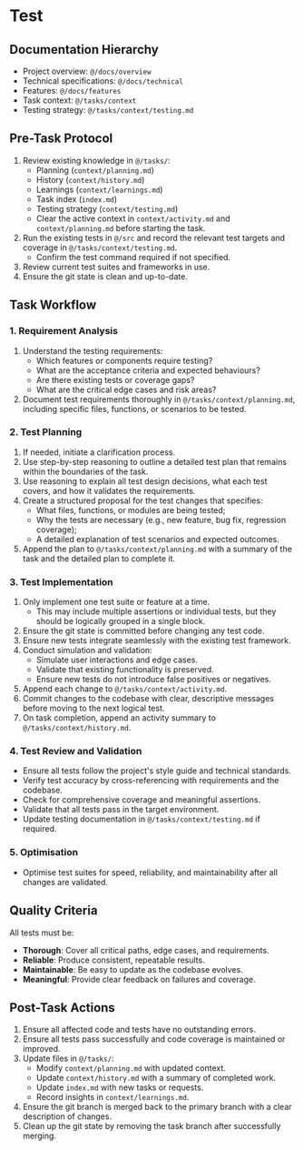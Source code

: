 # Test

## Documentation Hierarchy

- Project overview: `@/docs/overview`
- Technical specifications: `@/docs/technical`
- Features: `@/docs/features`
- Task context: `@/tasks/context`
- Testing strategy: `@/tasks/context/testing.md`

## Pre-Task Protocol

1. Review existing knowledge in `@/tasks/`:
   - Planning (`context/planning.md`)
   - History (`context/history.md`)
   - Learnings (`context/learnings.md`)
   - Task index (`index.md`)
   - Testing strategy (`context/testing.md`)
   - Clear the active context in `context/activity.md` and `context/planning.md` before starting the task.
2. Run the existing tests in `@/src` and record the relevant test targets and coverage in `@/tasks/context/testing.md`.
   - Confirm the test command required if not specified.
3. Review current test suites and frameworks in use.
4. Ensure the git state is clean and up-to-date.

## Task Workflow

### 1. Requirement Analysis

1. Understand the testing requirements:
   - Which features or components require testing?
   - What are the acceptance criteria and expected behaviours?
   - Are there existing tests or coverage gaps?
   - What are the critical edge cases and risk areas?
2. Document test requirements thoroughly in `@/tasks/context/planning.md`, including specific files, functions, or scenarios to be tested.

### 2. Test Planning

1. If needed, initiate a clarification process.
2. Use step-by-step reasoning to outline a detailed test plan that remains within the boundaries of the task.
3. Use reasoning to explain all test design decisions, what each test covers, and how it validates the requirements.
4. Create a structured proposal for the test changes that specifies:
   - What files, functions, or modules are being tested;
   - Why the tests are necessary (e.g., new feature, bug fix, regression coverage);
   - A detailed explanation of test scenarios and expected outcomes.
5. Append the plan to `@/tasks/context/planning.md` with a summary of the task and the detailed plan to complete it.

### 3. Test Implementation

1. Only implement one test suite or feature at a time.
   - This may include multiple assertions or individual tests, but they should be logically grouped in a single block.
2. Ensure the git state is committed before changing any test code.
3. Ensure new tests integrate seamlessly with the existing test framework.
4. Conduct simulation and validation:
   - Simulate user interactions and edge cases.
   - Validate that existing functionality is preserved.
   - Ensure new tests do not introduce false positives or negatives.
5. Append each change to `@/tasks/context/activity.md`.
6. Commit changes to the codebase with clear, descriptive messages before moving to the next logical test.
7. On task completion, append an activity summary to `@/tasks/context/history.md`.

### 4. Test Review and Validation

- Ensure all tests follow the project's style guide and technical standards.
- Verify test accuracy by cross-referencing with requirements and the codebase.
- Check for comprehensive coverage and meaningful assertions.
- Validate that all tests pass in the target environment.
- Update testing documentation in `@/tasks/context/testing.md` if required.

### 5. Optimisation

- Optimise test suites for speed, reliability, and maintainability after all changes are validated.

## Quality Criteria

All tests must be:

- **Thorough**: Cover all critical paths, edge cases, and requirements.
- **Reliable**: Produce consistent, repeatable results.
- **Maintainable**: Be easy to update as the codebase evolves.
- **Meaningful**: Provide clear feedback on failures and coverage.

## Post-Task Actions

1. Ensure all affected code and tests have no outstanding errors.
2. Ensure all tests pass successfully and code coverage is maintained or improved.
3. Update files in `@/tasks/`:
   - Modify `context/planning.md` with updated context.
   - Update `context/history.md` with a summary of completed work.
   - Update `index.md` with new tasks or requests.
   - Record insights in `context/learnings.md`.
4. Ensure the git branch is merged back to the primary branch with a clear description of changes.
5. Clean up the git state by removing the task branch after successfully merging.
